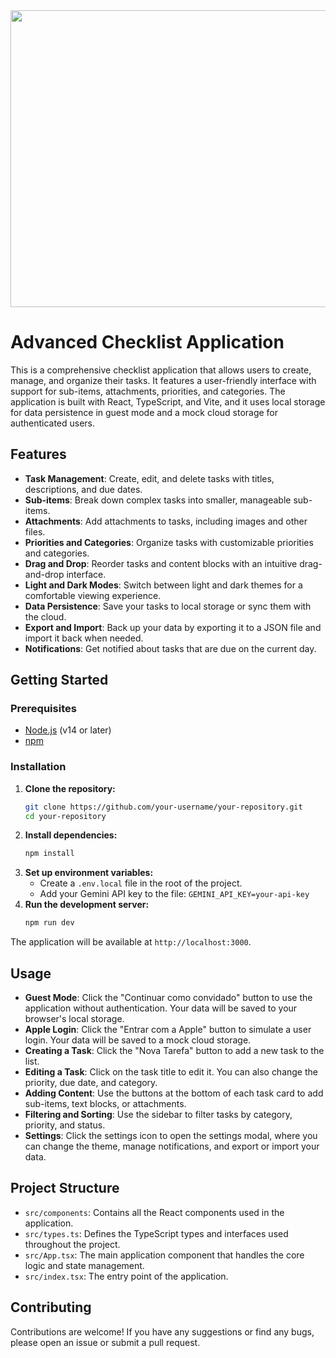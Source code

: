 <div align="center">
<img width="1200" height="475" alt="GHBanner" src="https://github.com/user-attachments/assets/0aa67016-6eaf-458a-adb2-6e31a0763ed6" />
</div>

# Advanced Checklist Application

This is a comprehensive checklist application that allows users to create, manage, and organize their tasks. It features a user-friendly interface with support for sub-items, attachments, priorities, and categories. The application is built with React, TypeScript, and Vite, and it uses local storage for data persistence in guest mode and a mock cloud storage for authenticated users.

## Features

-   **Task Management**: Create, edit, and delete tasks with titles, descriptions, and due dates.
-   **Sub-items**: Break down complex tasks into smaller, manageable sub-items.
-   **Attachments**: Add attachments to tasks, including images and other files.
-   **Priorities and Categories**: Organize tasks with customizable priorities and categories.
-   **Drag and Drop**: Reorder tasks and content blocks with an intuitive drag-and-drop interface.
-   **Light and Dark Modes**: Switch between light and dark themes for a comfortable viewing experience.
-   **Data Persistence**: Save your tasks to local storage or sync them with the cloud.
-   **Export and Import**: Back up your data by exporting it to a JSON file and import it back when needed.
-   **Notifications**: Get notified about tasks that are due on the current day.

## Getting Started

### Prerequisites

-   [Node.js](https://nodejs.org/) (v14 or later)
-   [npm](https://www.npmjs.com/)

### Installation

1.  **Clone the repository:**
    ```bash
    git clone https://github.com/your-username/your-repository.git
    cd your-repository
    ```
2.  **Install dependencies:**
    ```bash
    npm install
    ```
3.  **Set up environment variables:**
    -   Create a `.env.local` file in the root of the project.
    -   Add your Gemini API key to the file:
        `GEMINI_API_KEY=your-api-key`
4.  **Run the development server:**
    ```bash
    npm run dev
    ```

The application will be available at `http://localhost:3000`.

## Usage

-   **Guest Mode**: Click the "Continuar como convidado" button to use the application without authentication. Your data will be saved to your browser's local storage.
-   **Apple Login**: Click the "Entrar com a Apple" button to simulate a user login. Your data will be saved to a mock cloud storage.
-   **Creating a Task**: Click the "Nova Tarefa" button to add a new task to the list.
-   **Editing a Task**: Click on the task title to edit it. You can also change the priority, due date, and category.
-   **Adding Content**: Use the buttons at the bottom of each task card to add sub-items, text blocks, or attachments.
-   **Filtering and Sorting**: Use the sidebar to filter tasks by category, priority, and status.
-   **Settings**: Click the settings icon to open the settings modal, where you can change the theme, manage notifications, and export or import your data.

## Project Structure

-   `src/components`: Contains all the React components used in the application.
-   `src/types.ts`: Defines the TypeScript types and interfaces used throughout the project.
-   `src/App.tsx`: The main application component that handles the core logic and state management.
-   `src/index.tsx`: The entry point of the application.

## Contributing

Contributions are welcome! If you have any suggestions or find any bugs, please open an issue or submit a pull request.
